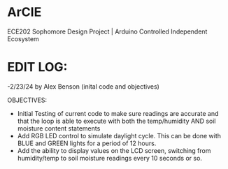 # ArCIE
ECE202 Sophomore Design Project | Arduino Controlled Independent Ecosystem

# EDIT LOG: 
-2/23/24 by Alex Benson (inital code and objectives) 

OBJECTIVES:
- Initial Testing of current code to make sure readings are accurate and that the loop is able to execute with both the temp/humidity AND soil moisture content statements
- Add RGB LED control to simulate daylight cycle. This can be done with BLUE and GREEN lights for a period of 12 hours.
- Add the ability to display values on the LCD screen, switching from humidity/temp to soil moisture readings every 10 seconds or so.
